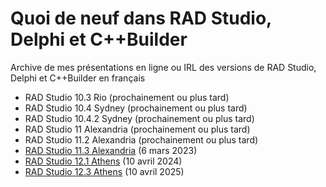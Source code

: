 # Quoi de neuf dans RAD Studio, Delphi et C++Builder

Archive de mes présentations en ligne ou IRL des versions de RAD Studio, Delphi et C++Builder en français

* RAD Studio 10.3 Rio (prochainement ou plus tard)
* RAD Studio 10.4 Sydney (prochainement ou plus tard)
* RAD Studio 10.4.2 Sydney (prochainement ou plus tard)
* RAD Studio 11 Alexandria (prochainement ou plus tard)
* RAD Studio 11.2 Alexandria (prochainement ou plus tard)
* [RAD Studio 11.3 Alexandria](RAD-Studio-11_3-Alexandria.20230306) (6 mars 2023)
* [RAD Studio 12.1 Athens](RAD-Studio-12_1-Athens.20240410) (10 avril 2024)
* [RAD Studio 12.3 Athens](RAD-Studio-12_3-Athens.20250410) (10 avril 2025)
